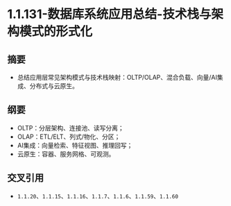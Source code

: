 ﻿# 1.1.131-数据库系统应用总结-技术栈与架构模式的形式化

## 摘要

- 总结应用层常见架构模式与技术栈映射：OLTP/OLAP、混合负载、向量/AI集成、分布式与云原生。

## 纲要

- OLTP：分层架构、连接池、读写分离；
- OLAP：ETL/ELT、列式/物化、分区；
- AI集成：向量检索、特征视图、推理回写；
- 云原生：容器、服务网格、可观测。

## 交叉引用

- `1.1.20`、`1.1.15`、`1.1.16`、`1.1.7`、`1.1.6`、`1.1.59`、`1.1.60`

